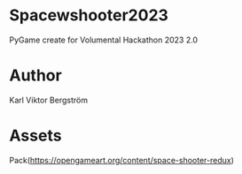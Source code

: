 # Spacewshooter2023
PyGame create for Volumental Hackathon 2023 2.0

# Author
Karl Viktor Bergström

# Assets
Pack(https://opengameart.org/content/space-shooter-redux)
